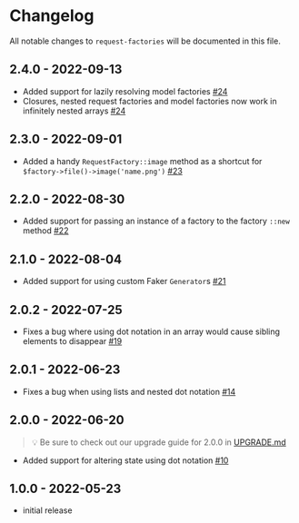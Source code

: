# Changelog

All notable changes to `request-factories` will be documented in this file.

## 2.4.0 - 2022-09-13

- Added support for lazily resolving model factories [#24](https://github.com/worksome/request-factories/pull/24)
- Closures, nested request factories and model factories now work in infinitely nested arrays [#24](https://github.com/worksome/request-factories/pull/24)

## 2.3.0 - 2022-09-01

- Added a handy `RequestFactory::image` method as a shortcut for `$factory->file()->image('name.png')` [#23](https://github.com/worksome/request-factories/pull/23)

## 2.2.0 - 2022-08-30

- Added support for passing an instance of a factory to the factory `::new` method [#22](https://github.com/worksome/request-factories/pull/22)

## 2.1.0 - 2022-08-04

- Added support for using custom Faker `Generator`s [#21](https://github.com/worksome/request-factories/pull/21)

## 2.0.2 - 2022-07-25

- Fixes a bug where using dot notation in an array would cause sibling elements to disappear [#19](https://github.com/worksome/request-factories/pull/19)

## 2.0.1 - 2022-06-23

- Fixes a bug when using lists and nested dot notation [#14](https://github.com/worksome/request-factories/pull/14)

## 2.0.0 - 2022-06-20

> 💡 Be sure to check out our upgrade guide for 2.0.0 in [UPGRADE.md](UPGRADE.md)

- Added support for altering state using dot notation [#10](https://github.com/worksome/request-factories/pull/10)

## 1.0.0 - 2022-05-23

- initial release
